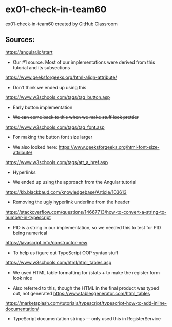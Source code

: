 # ex01-check-in-team60
ex01-check-in-team60 created by GitHub Classroom

## Sources:

https://angular.io/start 

* Our #1 source. Most of our implementations were derived from this tutorial and its subsections 

https://www.geeksforgeeks.org/html-align-attribute/ 

* Don’t think we ended up using this 

https://www.w3schools.com/tags/tag_button.asp  

* Early button implementation 

* ~~We can come back to this when we make stuff look prettier~~

https://www.w3schools.com/tags/tag_font.asp 

* For making the button font size larger 

* We also looked here: https://www.geeksforgeeks.org/html-font-size-attribute/ 

https://www.w3schools.com/tags/att_a_href.asp 

* Hyperlinks 

* We ended up using the approach from the Angular tutorial 

https://kb.blackbaud.com/knowledgebase/Article/103613 

* Removing the ugly hyperlink underline from the header 

https://stackoverflow.com/questions/14667713/how-to-convert-a-string-to-number-in-typescript 

* PID is a string in our implementation, so we needed this to test for PID being numerical

https://javascript.info/constructor-new 

* To help us figure out TypeScript OOP syntax stuff

https://www.w3schools.com/html/html_tables.asp 

* We used HTML table formatting for /stats + to make the register form look nice

* Also referred to this, though the HTML in the final product was typed out, not generated https://www.tablesgenerator.com/html_tables 

https://marketsplash.com/tutorials/typescript/typescript-how-to-add-inline-documentation/ 

* TypeScript documentation strings -- only used this in RegisterService
